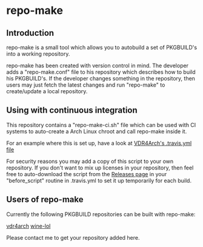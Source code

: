 repo-make
=========

Introduction
------------

repo-make is a small tool which allows you to autobuild a set of PKGBUILD's into a working repository.

repo-make has been created with version control in mind. The developer adds a "repo-make.conf" file to his repository which describes how to build his PKGBUILD's. If the developer changes something in the repository, then users may just fetch the latest changes and run "repo-make" to create/update a local repository.

Using with continuous integration
---------------------------------

This repository contains a "repo-make-ci.sh" file which can be used with CI systems to auto-create a Arch Linux chroot and call repo-make inside it.

For an example where this is set up, have a look at [VDR4Arch's .travis.yml file](https://github.com/VDR4Arch/vdr4arch/blob/master/.travis.yml)

For security reasons you may add a copy of this script to your own repository. If you don't want to mix up licenses in your repository, then feel free to auto-download the script from the [Releases page](https://github.com/M-Reimer/repo-make/releases) in your "before_script" routine in .travis.yml to set it up temporarily for each build.

Users of repo-make
------------------

Currently the following PKGBUILD repositories can be built with repo-make:

[vdr4arch](https://github.com/VDR4Arch/vdr4arch)
[wine-lol](https://github.com/M-Reimer/wine-lol)

Please contact me to get your repository added here.
